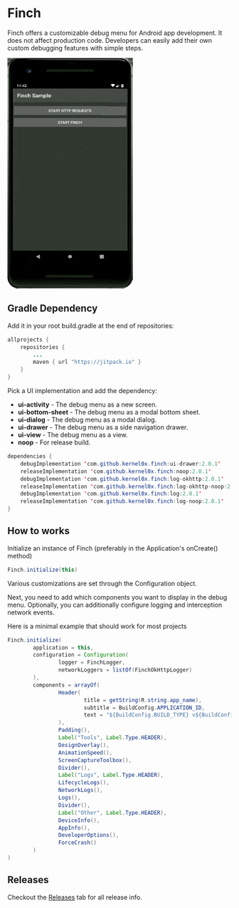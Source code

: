 # Finch
Finch offers a customizable debug menu for Android app development. It does not affect production code. Developers can easily add their own custom debugging features with simple steps.

<img src="assets/finch.gif" width="282" height="518"/>

## Gradle Dependency

Add it in your root build.gradle at the end of repositories:

````java
allprojects {
    repositories {
        ...
        maven { url "https://jitpack.io" }
    }
}
````

Pick a UI implementation and add the dependency:
* **ui-activity** - The debug menu as a new screen.
* **ui-bottom-sheet** - The debug menu as a modal bottom sheet.
* **ui-dialog** - The debug menu as a modal dialog.
* **ui-drawer** - The debug menu as a side navigation drawer.
* **ui-view** - The debug menu as a view.
* **noop** - For release build.

````java
dependencies {
    debugImplementation 'com.github.kernel0x.finch:ui-drawer:2.0.1'
    releaseImplementation 'com.github.kernel0x.finch:noop:2.0.1'
    debugImplementation 'com.github.kernel0x.finch:log-okhttp:2.0.1'
    releaseImplementation 'com.github.kernel0x.finch:log-okhttp-noop:2.0.1'
    debugImplementation 'com.github.kernel0x.finch:log:2.0.1'
    releaseImplementation 'com.github.kernel0x.finch:log-noop:2.0.1'
}
````

## How to works

Initialize an instance of Finch (preferably in the Application's onCreate() method)
````java
Finch.initialize(this)
````
Various customizations are set through the Configuration object.

Next, you need to add which components you want to display in the debug menu. Optionally, you can additionally configure logging and interception network events.

Here is a minimal example that should work for most projects

```java
Finch.initialize(
        application = this,
        configuration = Configuration(
                logger = FinchLogger,
                networkLoggers = listOf(FinchOkHttpLogger)
        ),
        components = arrayOf(
                Header(
                        title = getString(R.string.app_name),
                        subtitle = BuildConfig.APPLICATION_ID,
                        text = "${BuildConfig.BUILD_TYPE} v${BuildConfig.VERSION_NAME} (${BuildConfig.VERSION_CODE})"
                ),
                Padding(),
                Label("Tools", Label.Type.HEADER),
                DesignOverlay(),
                AnimationSpeed(),
                ScreenCaptureToolbox(),
                Divider(),
                Label("Logs", Label.Type.HEADER),
                LifecycleLogs(),
                NetworkLogs(),
                Logs(),
                Divider(),
                Label("Other", Label.Type.HEADER),
                DeviceInfo(),
                AppInfo(),
                DeveloperOptions(),
                ForceCrash()
        )
)
```

## Releases

Checkout the [Releases](https://github.com/kernel0x/finch/releases) tab for all release info.
